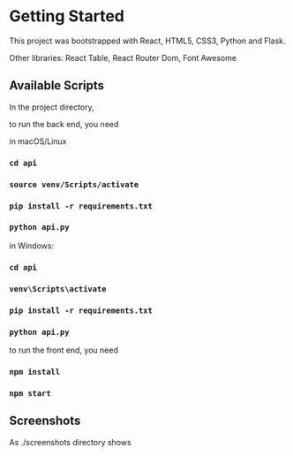 # Getting Started

This project was bootstrapped with React, HTML5, CSS3, Python and Flask.

Other libraries:
React Table, React Router Dom, Font Awesome

## Available Scripts

In the project directory, 

to run the back end, you need

in macOS/Linux
### `cd api`
### `source venv/Scripts/activate`
### `pip install -r requirements.txt`
### `python api.py`

in Windows:
### `cd api`
### `venv\Scripts\activate`
### `pip install -r requirements.txt`
### `python api.py`

to run the front end, you need

### `npm install` 
### `npm start`

## Screenshots
As ./screenshots directory shows
